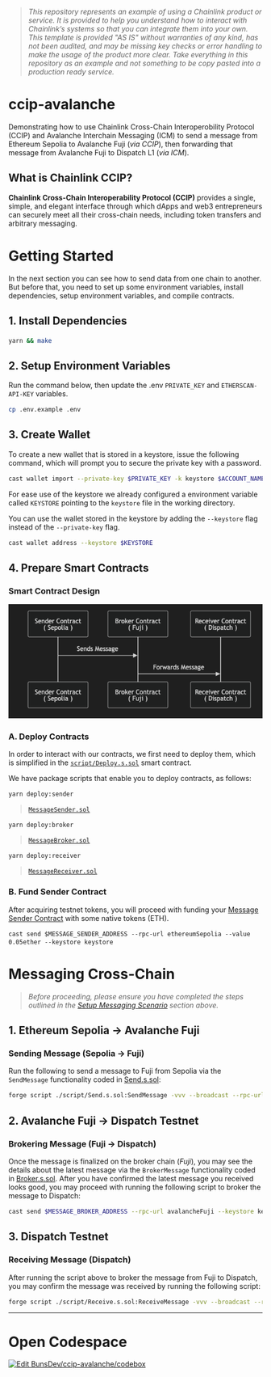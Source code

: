> _This repository represents an example of using a Chainlink product or service. It is provided to help you understand how to interact with Chainlink’s systems so that you can integrate them into your own. This template is provided "AS IS" without warranties of any kind, has not been audited, and may be missing key checks or error handling to make the usage of the product more clear. Take everything in this repository as an example and not something to be copy pasted into a production ready service._

# ccip-avalanche

Demonstrating how to use Chainlink Cross-Chain Interoperobility Protocol (CCIP) and Avalanche Interchain Messaging (ICM) to send a message from Ethereum Sepolia to Avalanche Fuji (_via CCIP_), then forwarding that message from Avalanche Fuji to Dispatch L1 (_via ICM_).

## What is Chainlink CCIP?

**Chainlink Cross-Chain Interoperability Protocol (CCIP)** provides a single, simple, and elegant interface through which dApps and web3 entrepreneurs can securely meet all their cross-chain needs, including token transfers and arbitrary messaging.

<!-- ![basic-architecture](./img/basic-architecture.png) -->

<!-- ```mermaid
sequenceDiagram
    participant Sender as Sender Contract<br/>( Sepolia )
    participant Broker as Broker Contract<br/>( Fuji )
    participant Receiver as Receiver Contract<br/>( Dispatch )

    Sender->>Broker: Sends Message
    Broker->>Receiver: Forwards Message
``` -->

# Getting Started

In the next section you can see how to send data from one chain to another. But before that, you need to set up some environment variables, install dependencies, setup environment variables, and compile contracts.

## 1. Install Dependencies

```bash
yarn && make
```

## 2. Setup Environment Variables

Run the command below, then update the .env `PRIVATE_KEY` and `ETHERSCAN-API-KEY` variables.

```bash
cp .env.example .env
```

## 3. Create Wallet

To create a new wallet that is stored in a keystore, issue the following command, which will prompt you to secure the private key with a password.

```bash
cast wallet import --private-key $PRIVATE_KEY -k keystore $ACCOUNT_NAME
```

For ease use of the keystore we already configured a environment variable called `KEYSTORE` pointing to the `keystore` file in the working directory.

You can use the wallet stored in the keystore by adding the `--keystore` flag instead of the `--private-key` flag.

```bash
cast wallet address --keystore $KEYSTORE
```

## 4. Prepare Smart Contracts

### Smart Contract Design

![messaging-process](./img/messaging-process.png)

### A. Deploy Contracts

In order to interact with our contracts, we first need to deploy them, which is simplified in the [`script/Deploy.s.sol`](./script/Deploy.s.sol) smart contract.

We have package scripts that enable you to deploy contracts, as follows:

```shell
yarn deploy:sender
```

> [`MessageSender.sol`](./src/MessageSender.sol)

```shell
yarn deploy:broker
```

> [`MessageBroker.sol`](./src/MessageBroker.sol)

```shell
yarn deploy:receiver
```

> [`MessageReceiver.sol`](./src/MessageReceiver.sol)

### B. Fund Sender Contract

After acquiring testnet tokens, you will proceed with funding your [Message Sender Contract](./src/MessageSender.sol) with some native tokens (ETH).

```shell
cast send $MESSAGE_SENDER_ADDRESS --rpc-url ethereumSepolia --value 0.05ether --keystore keystore
```

# Messaging Cross-Chain

> _Before proceeding, please ensure you have completed the steps outlined in the [Setup Messaging Scenario](#setup-messaging-scenario) section above._

## 1. Ethereum Sepolia &rarr; Avalanche Fuji

### Sending Message (Sepolia &rarr; Fuji)

Run the following to send a message to Fuji from Sepolia via the `SendMessage` functionality coded in [Send.s.sol](./script/Send.s.sol):

```bash
forge script ./script/Send.s.sol:SendMessage -vvv --broadcast --rpc-url ethereumSepolia --sig \"run(string)\" -- "$CUSTOM_MESSAGE"
```

## 2. Avalanche Fuji &rarr; Dispatch Testnet

### Brokering Message (Fuji &rarr; Dispatch)

Once the message is finalized on the broker chain (_Fuji_), you may see the details about the latest message via the `BrokerMessage` functionality coded in [Broker.s.sol](./script/Broker.s.sol). After you have confirmed the latest message you received looks good, you may proceed with running the following script to broker the message to Dispatch:

```bash
cast send $MESSAGE_BROKER_ADDRESS --rpc-url avalancheFuji --keystore keystore "brokerMessage(address)" $MESSAGE_RECEIVER_ADDRESS
```

## 3. Dispatch Testnet

### Receiving Message (Dispatch)

After running the script above to broker the message from Fuji to Dispatch, you may confirm the message was received by running the following script:

```bash
forge script ./script/Receive.s.sol:ReceiveMessage -vvv --broadcast --rpc-url dispatchTestnet
```

---

# Open Codespace

[![Edit BunsDev/ccip-avalanche/codebox](https://codesandbox.io/static/img/play-codesandbox.svg)](https://codesandbox.io/p/github/BunsDev/ccip-avalanche/codebox?embed=1)
